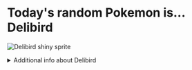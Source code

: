 # Today's random Pokemon is... Delibird

![Delibird shiny sprite](https://raw.githubusercontent.com/PokeAPI/sprites/master/sprites/pokemon/shiny/225.png)

<details>
<summary>Additional info about Delibird</summary>

| srpite type | image |
|------|------|
| back_default | ![Delibird back_default sprite](https://raw.githubusercontent.com/PokeAPI/sprites/master/sprites/pokemon/back/225.png) |
| back_shiny | ![Delibird back_shiny sprite](https://raw.githubusercontent.com/PokeAPI/sprites/master/sprites/pokemon/back/shiny/225.png) |
| front_default | ![Delibird front_default sprite](https://raw.githubusercontent.com/PokeAPI/sprites/master/sprites/pokemon/225.png) | </details>